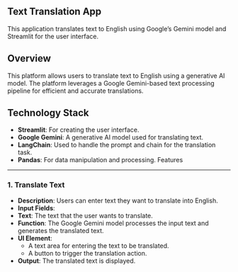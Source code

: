 Text Translation App
--------------------
This application translates text to English using Google’s Gemini model and Streamlit for the user interface.

Overview
--------

This platform allows users to translate text to English using a generative AI model. The platform leverages a Google Gemini-based text processing pipeline for efficient and accurate translations.

Technology Stack
----------------

-   **Streamlit**: For creating the user interface.
-   **Google Gemini**: A generative AI model used for translating text.
-   **LangChain**: Used to handle the prompt and chain for the translation task.
-   **Pandas**: For data manipulation and processing.
  Features
  --------
  
### 1\. **Translate Text**
-   **Description**: Users can enter text they want to translate into English.
-   **Input Fields**:
-   **Text**: The text that the user wants to translate.
-   **Function**: The Google Gemini model processes the input text and generates the translated text.
-   **UI Element**:
    -   A text area for entering the text to be translated.
    -   A button to trigger the translation action.
-   **Output**: The translated text is displayed.
